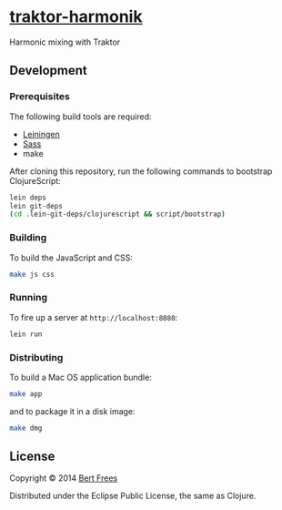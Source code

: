 [traktor-harmonik][]
====================
Harmonic mixing with Traktor

Development
-----------

### Prerequisites

The following build tools are required:

* [Leiningen][lein]
* [Sass][sass]
* make

After cloning this repository, run the following commands to
bootstrap ClojureScript:

```sh
lein deps
lein git-deps
(cd .lein-git-deps/clojurescript && script/bootstrap)
```

### Building

To build the JavaScript and CSS:

```sh
make js css
```

### Running

To fire up a server at `http://localhost:8080`:

```sh
lein run
```

### Distributing

To build a Mac OS application bundle:

```sh
make app
```

and to package it in a disk image:

```sh
make dmg
```

License
-------
Copyright © 2014 [Bert Frees][bert]

Distributed under the Eclipse Public License, the same as Clojure.


[lein]: https://github.com/technomancy/leiningen
[sass]: http://sass-lang.com/
[traktor-harmonik]: http://github.com/traktor-harmonik
[traktor]: http://www.native-instruments.com/en/traktor/
[bert]: http://github.com/bertfrees
